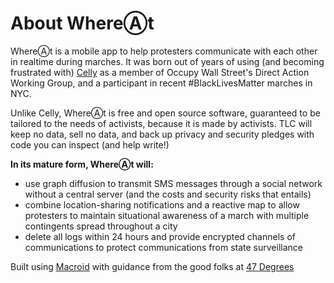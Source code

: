 About WhereⒶt
===============

WhereⒶt is a mobile app to help protesters communicate with each other in realtime during marches. It was born out of years of using (and becoming frustrated with) [Celly](https://cel.ly/) as a member of Occupy Wall Street's Direct Action Working Group, and a participant in recent #BlackLivesMatter marches in NYC. 

Unlike Celly, WhereⒶt is free and open source software, guaranteed to be tailored to the needs of activists, because it is made by activists. TLC will keep no data, sell no data, and back up privacy and security pledges with code you can inspect (and help write!)

__In its mature form, WhereⒶt will:__

* use graph diffusion to transmit SMS messages through a social network without a central server (and the costs and security risks that entails)
* combine location-sharing notifications and a reactive map to allow protesters to maintain situational awareness of a march with multiple contingents spread throughout a city
* delete all logs within 24 hours and provide encrypted channels of communications to protect communications from state surveillance

Built using [Macroid](https://github.com/macroid/macroid) with guidance from the good folks at [47 Degrees](http://www.47deg.com/)
